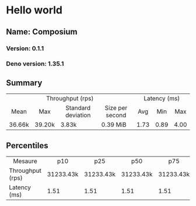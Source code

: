 # Hello world
## Name: Composium 

### Version: 0.1.1
### Deno version: 1.35.1

## Summary
<table>
<tr>
    <td align="center" colspan="4">Throughput (rps)</td>
    <td align="center" colspan="3">Latency (ms)</td>
</tr>
<tr>
    <td align="center">Mean</td>
    <td align="center">Max</td>
    <td align="center">Standard deviation</td>
    <td align="center">Size per second</td>
    <td align="center">Avg</td>
    <td align="center">Min</td>
    <td align="center">Max</td>
</tr>
<tr>
    <td>36.66k</td>
    <td>39.20k</td>
    <td>3.83k</td>
    <td>0.39 MiB</td>
    <td>1.73</td>
    <td>0.89</td>
    <td>4.00</td>
</tr>
</table>

## Percentiles

<table>
<tr>
  <td align="center">Mesaure</td>
  <td align="center">p10</td>
  <td align="center">p25</td>
  <td align="center">p50</td>
  <td align="center">p75</td>
  <td align="center">p90</td>
  <td align="center">p95</td>
  <td align="center">p99</td>
</tr>
<tr>
  <td>Throughput (rps)</td>
  <td>31233.43k</td>
  <td>31233.43k</td>
  <td>31233.43k</td>
  <td>31233.43k</td>
  <td>38760.50k</td>
  <td>38766.87k</td>
  <td>39203.32k</td>
</tr>
<tr>
  <td>Latency (ms)</td>
  <td>1.51</td>
  <td>1.51</td>
  <td>1.51</td>
  <td>1.51</td>
  <td>2.09</td>
  <td>2.29</td>
  <td>2.93</td>
</tr>
</table>
